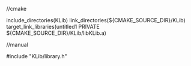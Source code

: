 //cmake

include_directories(KLib)
link_directories(${CMAKE_SOURCE_DIR}/KLib)
target_link_libraries(untitled1 PRIVATE ${CMAKE_SOURCE_DIR}/KLib/libKLib.a)

//manual

#include "KLib/library.h"
